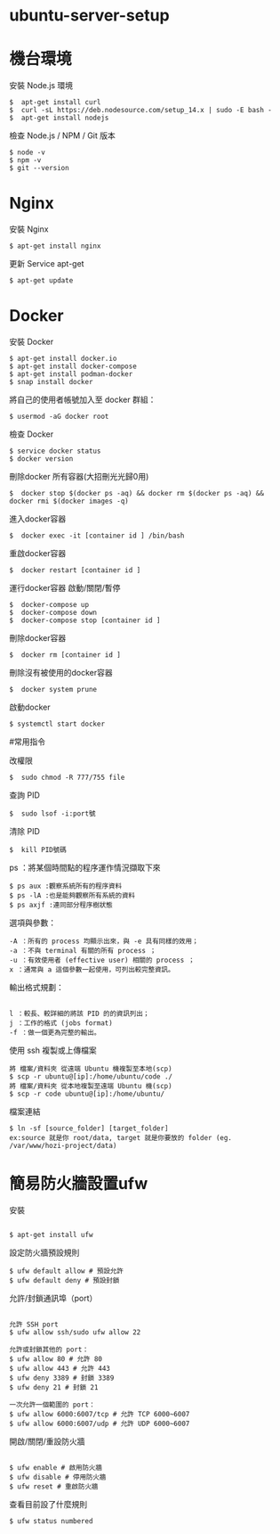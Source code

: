 # ubuntu-server-setup

# 機台環境

安裝 Node.js 環境

```
$  apt-get install curl
$  curl -sL https://deb.nodesource.com/setup_14.x | sudo -E bash -
$  apt-get install nodejs
```

檢查 Node.js / NPM / Git 版本

```
$ node -v
$ npm -v
$ git --version
```

# Nginx

安裝 Nginx

```
$ apt-get install nginx
```

更新 Service apt-get
```
$ apt-get update
```


# Docker

安裝 Docker
```
$ apt-get install docker.io
$ apt-get install docker-compose
$ apt-get install podman-docker 
$ snap install docker 
```
將自己的使用者帳號加入至 docker 群組：
```
$ usermod -aG docker root

```

檢查 Docker
```
$ service docker status
$ docker version
```

刪除docker 所有容器(大招刪光光歸0用)
```
$  docker stop $(docker ps -aq) && docker rm $(docker ps -aq) && docker rmi $(docker images -q)
```

進入docker容器
```
$  docker exec -it [container id ] /bin/bash
```

重啟docker容器
```
$  docker restart [container id ]
```

運行docker容器 啟動/關閉/暫停
```
$  docker-compose up
$  docker-compose down
$  docker-compose stop [container id ]
```

刪除docker容器
```
$  docker rm [container id ]
```

刪除沒有被使用的docker容器
```
$  docker system prune
```

啟動docker
```
$ systemctl start docker
```

#常用指令

改權限
```
$  sudo chmod -R 777/755 file
```


查詢 PID
```
$  sudo lsof -i:port號
```

清除 PID
```
$  kill PID號碼
```



ps ：將某個時間點的程序運作情況擷取下來

```
$ ps aux :觀察系統所有的程序資料 
$ ps -lA :也是能夠觀察所有系統的資料
$ ps axjf :連同部分程序樹狀態
```

選項與參數：

```
-A ：所有的 process 均顯示出來，與 -e 具有同樣的效用；
-a ：不與 terminal 有關的所有 process ；
-u ：有效使用者 (effective user) 相關的 process ；
x ：通常與 a 這個參數一起使用，可列出較完整資訊。
```

輸出格式規劃：
```

l ：較長、較詳細的將該 PID 的的資訊列出；
j ：工作的格式 (jobs format)
-f ：做一個更為完整的輸出。
```

使用 ssh 複製或上傳檔案

```
將 檔案/資料夾 從遠端 Ubuntu 機複製至本地(scp)
$ scp -r ubuntu@[ip]:/home/ubuntu/code ./
將 檔案/資料夾 從本地複製至遠端 Ubuntu 機(scp)
$ scp -r code ubuntu@[ip]:/home/ubuntu/
```

檔案連結

```
$ ln -sf [source_folder] [target_folder]
ex:source 就是你 root/data, target 就是你要放的 folder (eg. /var/www/hozi-project/data)

```


# 簡易防火牆設置ufw


安裝

```

$ apt-get install ufw

```

設定防火牆預設規則

```
$ ufw default allow # 預設允許
$ ufw default deny # 預設封鎖

```

允許/封鎖通訊埠（port）

```

允許 SSH port
$ ufw allow ssh/sudo ufw allow 22

允許或封鎖其他的 port：
$ ufw allow 80 # 允許 80
$ ufw allow 443 # 允許 443
$ ufw deny 3389 # 封鎖 3389
$ ufw deny 21 # 封鎖 21

一次允許一個範圍的 port：
$ ufw allow 6000:6007/tcp # 允許 TCP 6000~6007
$ ufw allow 6000:6007/udp # 允許 UDP 6000~6007
```

開啟/關閉/重設防火牆

```

$ ufw enable # 啟用防火牆
$ ufw disable # 停用防火牆
$ ufw reset # 重啟防火牆

```

查看目前設了什麼規則

```
$ ufw status numbered

```


